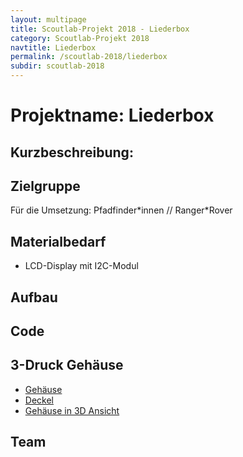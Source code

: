 ```yaml
---
layout: multipage
title: Scoutlab-Projekt 2018 - Liederbox
category: Scoutlab-Projekt 2018
navtitle: Liederbox
permalink: /scoutlab-2018/liederbox
subdir: scoutlab-2018
---
```

# Projektname: Liederbox

## Kurzbeschreibung:

## Zielgruppe

Für die Umsetzung: Pfadfinder\*innen // Ranger\*Rover


## Materialbedarf
+ LCD-Display mit I2C-Modul



## Aufbau

## Code




## 3-Druck Gehäuse
- [Gehäuse](data/3D-Modell/MachtKiste_bottom.stl)
- [Deckel](data/3D-Modell/MachtKiste_top.stl)
- [Gehäuse in 3D Ansicht](https://a360.co/2NQIqeJ)

## Team
